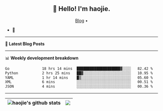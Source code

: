 <h2 align="center">👋 Hello! I'm haojie.</h2>
<p align="center">
  <a href="https://aoyouer.com">Blog</a> •
</p>


- 🔭 


-------

**📝 Latest Blog Posts**


-------

📊 **Weekly development breakdown**
<!--START_SECTION:waka-->

```txt
Go               18 hrs 14 mins  ████████████████████▓░░░░   82.42 %
Python           2 hrs 25 mins   ██▓░░░░░░░░░░░░░░░░░░░░░░   10.95 %
YAML             1 hr 14 mins    █▒░░░░░░░░░░░░░░░░░░░░░░░   05.60 %
XML              6 mins          ░░░░░░░░░░░░░░░░░░░░░░░░░   00.51 %
JSON             4 mins          ░░░░░░░░░░░░░░░░░░░░░░░░░   00.36 %
```

<!--END_SECTION:waka-->

-------



| <img align="center" src="https://github-readme-stats.vercel.app/api?username=haojie06&show_icons=true&theme=graywhite&show_icons=true&count_private=true&include_all_commits=true&hide_border=true" alt="haojie's github stats" /> | <img align="center" src="https://github-readme-stats.vercel.app/api/top-langs/?username=haojie06&layout=compact&theme=graywhite&hide_border=true&hide=css,html" /> |
| ------------- | ------------- |


